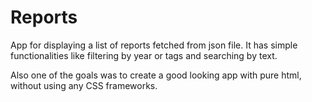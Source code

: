 # Reports

App for displaying a list of reports fetched from json file.
It has simple functionalities like filtering by year or tags and searching by text.

Also one of the goals was to create a good looking app with pure html, without using any CSS frameworks.
